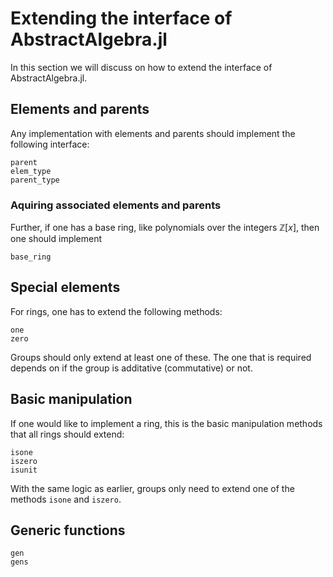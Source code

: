# Extending the interface of AbstractAlgebra.jl

In this section we will discuss on how to extend the interface of
AbstractAlgebra.jl.

## Elements and parents

Any implementation with elements and parents should implement the following
interface:

```@docs
parent
elem_type
parent_type
```

### Aquiring associated elements and parents

Further, if one has a base ring, like polynomials over the integers
$\mathbb{Z}[x]$, then one should implement

```@docs
base_ring
```

## Special elements

For rings, one has to extend the following methods:

```@docs
one
zero
```

Groups should only extend at least one of these. The one that is required
depends on if the group is additative (commutative) or not.

## Basic manipulation

If one would like to implement a ring, this is the basic manipulation methods
that all rings should extend:

```@docs
isone
iszero
isunit
```

With the same logic as earlier, groups only need to extend one of the methods
`isone` and `iszero`.

## Generic functions

```@docs
gen
gens
```
